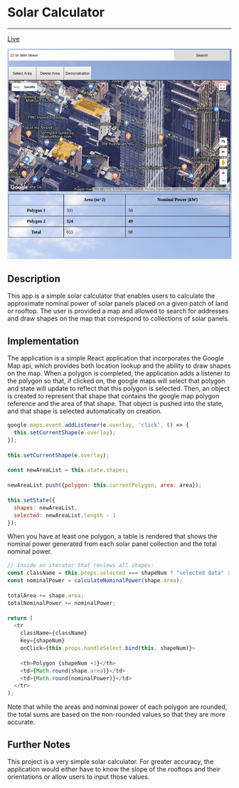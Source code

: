 # Solar Calculator
--------------------
[Live](paulangland.info/Solar-Calculator)

![Screenshot](./assets/screenshot.png)
## Description ##
This app is a simple solar calculator that enables users to calculate the approximate nominal power of solar panels placed on a given patch of land or rooftop. The user is provided a map and allowed to search for addresses and draw shapes on the map that correspond to collections of solar panels.

## Implementation ##
The application is a simple React application that incorporates the Google Map api, which provides both location lookup and the ability to draw shapes on the map. When a polygon is completed, the application adds a listener to the polygon so that, if clicked on, the google maps will select that polygon and state will update to reflect that this polygon is selected. Then, an object is created to represent that shape that contains the google map polygon reference and the area of that shape. That object is pushed into the state, and that shape is selected automatically on creation.

```javascript
google.maps.event.addListener(e.overlay, 'click', () => {
  this.setCurrentShape(e.overlay);
});

this.setCurrentShape(e.overlay);

const newAreaList = this.state.shapes;

newAreaList.push({polygon: this.currentPolygon, area: area});

this.setState({
  shapes: newAreaList,
  selected: newAreaList.length - 1
});
```
When you have at least one polygon, a table is rendered that shows the nominal power generated from each solar panel collection and the total nominal power.

```javascript
// inside an iterator that reviews all shapes:
const className = this.props.selected === shapeNum ? "selected data" : "data";
const nominalPower = calculateNominalPower(shape.area);

totalArea += shape.area;
totalNominalPower += nominalPower;

return (
  <tr
    className={className}
    key={shapeNum}
    onClick={this.props.handleSelect.bind(this, shapeNum)}>

    <th>Polygon {shapeNum +1}</th>
    <td>{Math.round(shape.area)}</td>
    <td>{Math.round(nominalPower)}</td>
  </tr>
);
```
Note that while the areas and nominal power of each polygon are rounded, the total sums are based on the non-rounded values so that they are more accurate.

## Further Notes ##
This project is a very simple solar calculator. For greater accuracy, the application would either have to know the slope of the rooftops and their orientations or allow users to input those values.
